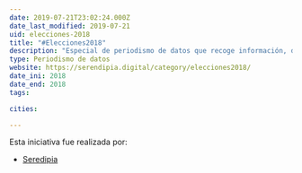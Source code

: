 ```yaml
---
date: 2019-07-21T23:02:24.000Z
date_last_modified: 2019-07-21
uid: elecciones-2018
title: "#Elecciones2018"
description: "Especial de periodismo de datos que recoge información, datos y detalles de las elecciones presidenciales en México en el 2018."
type: Periodismo de datos
website: https://serendipia.digital/category/elecciones2018/
date_ini: 2018
date_end: 2018
tags:

cities: 

---
```


Esta iniciativa fue realizada por:

- [Seredipia](/organizaciones/seredipia)
